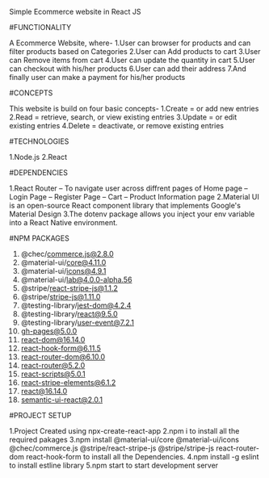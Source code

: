 Simple Ecommerce website in React JS

#FUNCTIONALITY

A Ecommerce Website, where- 
1.User can browser for products and can filter products based on Categories
2.User can Add products to cart
3.User can Remove items from cart
4.User can update the quantity in cart
5.User can checkout with his/her products
6.User can add their address 
7.And finally user can make a payment for his/her products


#CONCEPTS

This website is build on four basic concepts-
1.Create = or add new entries
2.Read = retrieve, search, or view existing entries
3.Update = or edit existing entries
4.Delete = deactivate, or remove existing entries

#TECHNOLOGIES

1.Node.js
2.React

#DEPENDENCIES

1.React Router – To navigate user across diffrent pages of Home page – Login Page – Register Page – Cart – Product Information page
2.Material UI is an open-source React component library that implements Google's Material Design
3.The dotenv package allows you inject your env variable into a React Native environment.

#NPM PACKAGES

1. @chec/commerce.js@2.8.0
2. @material-ui/core@4.11.0
3. @material-ui/icons@4.9.1
4. @material-ui/lab@4.0.0-alpha.56
5. @stripe/react-stripe-js@1.1.2
6. @stripe/stripe-js@1.11.0
7. @testing-library/jest-dom@4.2.4
8. @testing-library/react@9.5.0
9. @testing-library/user-event@7.2.1
10. gh-pages@5.0.0
11. react-dom@16.14.0
12. react-hook-form@6.11.5
13. react-router-dom@6.10.0
14. react-router@5.2.0
15. react-scripts@5.0.1
16. react-stripe-elements@6.1.2
17. react@16.14.0
18. semantic-ui-react@2.0.1

#PROJECT SETUP

1.Project Created using npx-create-react-app
2.npm i to install all the required pakages
3.npm install @material-ui/core @material-ui/icons @chec/commerce.js @stripe/react-stripe-js @stripe/stripe-js react-router-dom react-hook-form  to install all the Dependencies.
4.npm install -g eslint to install estline library
5.npm start to start development server
